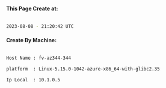 
   
#### This Page Create at:

```bash

2023-08-08 - 21:20:42 UTC

```

#### Create By Machine:

```bash

Host Name : fv-az344-344

platform  : Linux-5.15.0-1042-azure-x86_64-with-glibc2.35

Ip Local  : 10.1.0.5

```

